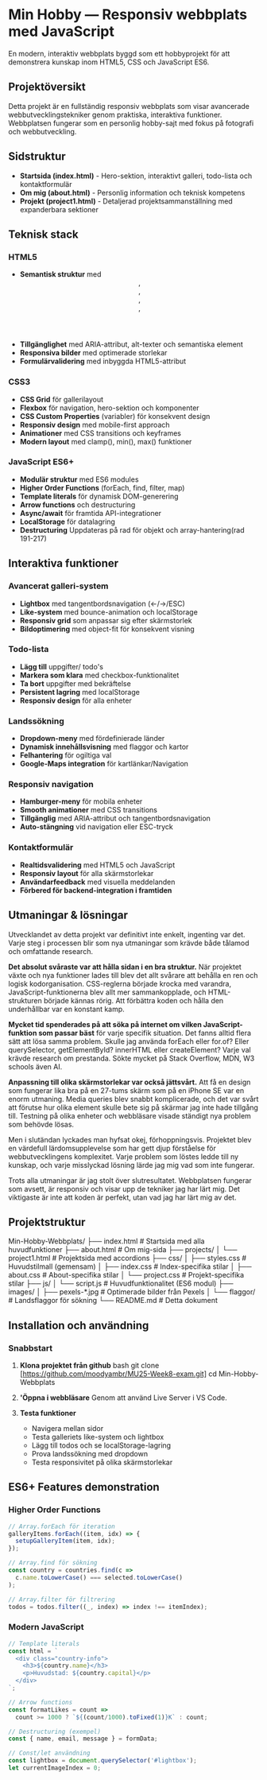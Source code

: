 # Min Hobby — Responsiv webbplats med JavaScript

En modern, interaktiv webbplats byggd som ett hobbyprojekt för att demonstrera kunskap inom HTML5, CSS och JavaScript ES6.

## Projektöversikt

Detta projekt är en fullständig responsiv webbplats som visar avancerade webbutvecklingstekniker genom praktiska, interaktiva funktioner. Webbplatsen fungerar som en personlig hobby-sajt med fokus på fotografi och webbutveckling.

## Sidstruktur

- **Startsida (index.html)** - Hero-sektion, interaktivt galleri, todo-lista och kontaktformulär
- **Om mig (about.html)** - Personlig information och teknisk kompetens  
- **Projekt (project1.html)** - Detaljerad projektsammanställning med expanderbara sektioner

## Teknisk stack

### HTML5
- **Semantisk struktur** med <header>, <nav>, <main>, <section>, <footer>
- **Tillgänglighet** med ARIA-attribut, alt-texter och semantiska element
- **Responsiva bilder** med optimerade storlekar
- **Formulärvalidering** med inbyggda HTML5-attribut

### CSS3
- **CSS Grid** för gallerilayout
- **Flexbox** för navigation, hero-sektion och komponenter
- **CSS Custom Properties** (variabler) för konsekvent design
- **Responsiv design** med mobile-first approach
- **Animationer** med CSS transitions och keyframes
- **Modern layout** med clamp(), min(), max() funktioner

### JavaScript ES6+
- **Modulär struktur** med ES6 modules
- **Higher Order Functions** (forEach, find, filter, map)
- **Template literals** för dynamisk DOM-generering
- **Arrow functions** och destructuring
- **Async/await** för framtida API-integrationer
- **LocalStorage** för datalagring
- **Destructuring** Uppdateras på rad för objekt och array-hantering(rad 191-217)

## Interaktiva funktioner

### Avancerat galleri-system
- **Lightbox** med tangentbordsnavigation (←/→/ESC)
- **Like-system** med bounce-animation och localStorage
- **Responsiv grid** som anpassar sig efter skärmstorlek
- **Bildoptimering** med object-fit för konsekvent visning

### Todo-lista
- **Lägg till** uppgifter/ todo's
- **Markera som klara** med checkbox-funktionalitet
- **Ta bort** uppgifter med bekräftelse
- **Persistent lagring** med localStorage
- **Responsiv design** för alla enheter

### Landssökning
- **Dropdown-meny** med fördefinierade länder
- **Dynamisk innehållsvisning** med flaggor och kartor
- **Felhantering** för ogiltiga val
- **Google-Maps integration** för kartlänkar/Navigation 

### Responsiv navigation
- **Hamburger-meny** för mobila enheter
- **Smooth animationer** med CSS transitions
- **Tillgänglig** med ARIA-attribut och tangentbordsnavigation
- **Auto-stängning** vid navigation eller ESC-tryck

### Kontaktformulär
- **Realtidsvalidering** med HTML5 och JavaScript
- **Responsiv layout** för alla skärmstorlekar
- **Användarfeedback** med visuella meddelanden
- **Förbered för backend-integration i framtiden**

## Utmaningar & lösningar

Utvecklandet av detta projekt var definitivt inte enkelt, ingenting var det. Varje steg i processen blir som nya utmaningar som krävde både tålamod och omfattande research.

**Det absolut svåraste var att hålla sidan i en bra struktur.** När projektet växte och nya funktioner lades till blev det allt svårare att behålla en ren och logisk kodorganisation. CSS-reglerna började krocka med varandra, JavaScript-funktionerna blev allt mer sammankopplade, och HTML-strukturen började kännas rörig. Att förbättra koden och hålla den underhållbar var en konstant kamp.

**Mycket tid spenderades på att söka på internet om vilken JavaScript-funktion som passar bäst** för varje specifik situation. Det fanns alltid flera sätt att lösa samma problem. Skulle jag använda forEach eller for.of? Eller querySelector, getElementById? innerHTML eller createElement? Varje val krävde research om prestanda. Sökte mycket på Stack Overflow, MDN, W3 schools även AI.

**Anpassning till olika skärmstorlekar var också jättsvårt.** Att få en design som fungerar lika bra på en 27-tums skärm som på en iPhone SE var en enorm utmaning. Media queries blev snabbt komplicerade, och det var svårt att förutse hur olika element skulle bete sig på skärmar jag inte hade tillgång till. Testning på olika enheter och webbläsare visade ständigt nya problem som behövde lösas.

Men i slutändan lyckades man hyfsat okej, förhoppningsvis. Projektet blev en värdefull lärdomsupplevelse som har gett djup förståelse för webbutvecklingens komplexitet. Varje problem som löstes ledde till ny kunskap, och varje misslyckad lösning lärde jag mig vad som inte fungerar.

Trots alla utmaningar är jag stolt över slutresultatet. Webbplatsen fungerar som avsett, är responsiv och visar upp de tekniker jag har lärt mig. Det viktigaste är inte att koden är perfekt, utan vad jag har lärt mig av det.



## Projektstruktur


Min-Hobby-Webbplats/
├── index.html              # Startsida med alla huvudfunktioner
├── about.html              # Om mig-sida
├── projects/
│   └── project1.html       # Projektsida med accordions
├── css/
│   ├── styles.css          # Huvudstilmall (gemensam)
│   ├── index.css           # Index-specifika stilar
│   ├── about.css           # About-specifika stilar
│   └── project.css         # Projekt-specifika stilar
├── js/
│   └── script.js           # Huvudfunktionalitet (ES6 modul)
├── images/
│   ├── pexels-*.jpg        # Optimerade bilder från Pexels
│   └── flaggor/            # Landsflaggor för sökning
└── README.md               # Detta dokument


## Installation och användning

### Snabbstart
1. **Klona projektet från github**
   bash
   git clone [https://github.com/moodyambr/MU25-Week8-exam.git]
   cd Min-Hobby-Webbplats
  

2. **'Öppna i webbläsare** 
  Genom att använd Live Server i VS Code.
   

3. **Testa funktioner**
   - Navigera mellan sidor
   - Testa galleriets like-system och lightbox
   - Lägg till todos och se localStorage-lagring
   - Prova landssökning med dropdown
   - Testa responsivitet på olika skärmstorlekar

## ES6+ Features demonstration

### Higher Order Functions
```javascript
// Array.forEach för iteration
galleryItems.forEach((item, idx) => {
  setupGalleryItem(item, idx);
});

// Array.find för sökning
const country = countries.find(c => 
  c.name.toLowerCase() === selected.toLowerCase()
);

// Array.filter för filtrering
todos = todos.filter((_, index) => index !== itemIndex);
```

### Modern JavaScript
```javascript
// Template literals
const html = `
  <div class="country-info">
    <h3>${country.name}</h3>
    <p>Huvudstad: ${country.capital}</p>
  </div>
`;

// Arrow functions
const formatLikes = count => 
  count >= 1000 ? `${(count/1000).toFixed(1)}K` : count;

// Destructuring (exempel)
const { name, email, message } = formData;

// Const/let användning
const lightbox = document.querySelector('#lightbox');
let currentImageIndex = 0;
```

